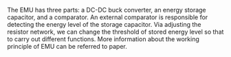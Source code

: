 The EMU has three parts: a DC-DC buck converter, an energy storage capacitor, and a comparator. 
An external comparator is responsible for detecting the energy level of the storage capacitor.
Via adjusting the resistor network, we can change the threshold of stored energy level so that to carry out different functions.
More information about the working principle of EMU can be referred to paper.
